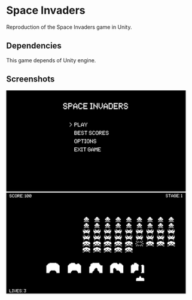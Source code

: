 # Space Invaders

Reproduction of the Space Invaders game in Unity.

## Dependencies

This game depends of Unity engine.

## Screenshots

<div float="left">
    <img src="Screenshots/main-menu.jpg" width="480">
    <img src="Screenshots/gameplay.jpg" width="480">
</div>
